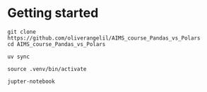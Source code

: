 # Getting started
    git clone https://github.com/oliverangelil/AIMS_course_Pandas_vs_Polars
    cd AIMS_course_Pandas_vs_Polars

    uv sync

    source .venv/bin/activate

    jupter-notebook

